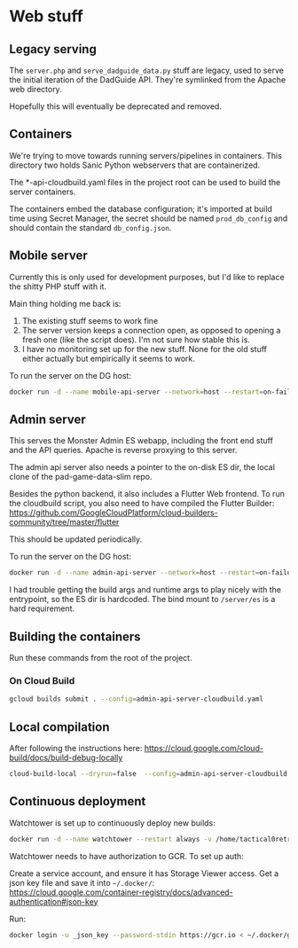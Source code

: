 # Web stuff

## Legacy serving

The `server.php` and `serve_dadguide_data.py` stuff are legacy, used to serve
the initial iteration of the DadGuide API. They're symlinked from the Apache
web directory.

Hopefully this will eventually be deprecated and removed.

## Containers

We're trying to move towards running servers/pipelines in containers. This
directory two holds Sanic Python webservers that are containerized.

The *-api-cloudbuild.yaml files in the project root can be used to build the
server containers.

The containers embed the database configuration; it's imported at build time
using Secret Manager, the secret should be named `prod_db_config` and should
contain the standard `db_config.json`.

## Mobile server

Currently this is only used for development purposes, but I'd like to replace
the shitty PHP stuff with it.

Main thing holding me back is:
1) The existing stuff seems to work fine
2) The server version keeps a connection open, as opposed to opening a fresh
one (like the script does). I'm not sure how stable this is.
3) I have no monitoring set up for the new stuff. None for the old stuff either
actually but empirically it seems to work. 

To run the server on the DG host:

```bash
docker run -d --name mobile-api-server --network=host --restart=on-failure gcr.io/rpad-discord/mobile-api-server:latest
```

## Admin server

This serves the Monster Admin ES webapp, including the front end stuff and the
API queries. Apache is reverse proxying to this server.

The admin api server also needs a pointer to the on-disk ES dir, the local
clone of the pad-game-data-slim repo.

Besides the python backend, it also includes a Flutter Web frontend. To run the
cloudbuild script, you also need to have compiled the Flutter Builder:
https://github.com/GoogleCloudPlatform/cloud-builders-community/tree/master/flutter

This should be updated periodically.

To run the server on the DG host:

```bash
docker run -d --name admin-api-server --network=host --restart=on-failure -v /home/tactical0retreat/dadguide/pad-game-data:/server/es gcr.io/rpad-discord/admin-api-server:latest
```

I had trouble getting the build args and runtime args to play nicely with the
entrypoint, so the ES dir is hardcoded. The bind mount to `/server/es` is a
hard requirement. 

## Building the containers

Run these commands from the root of the project.

### On Cloud Build

```bash
gcloud builds submit . --config=admin-api-server-cloudbuild.yaml 
```

## Local compilation

After following the instructions here:
https://cloud.google.com/cloud-build/docs/build-debug-locally

```bash
cloud-build-local --dryrun=false  --config=admin-api-server-cloudbuild.yaml  .
```

## Continuous deployment

Watchtower is set up to continuously deploy new builds:

```bash
docker run -d --name watchtower --restart always -v /home/tactical0retreat/.docker/config.json:/config.json -v /var/run/docker.sock:/var/run/docker.sock v2tec/watchtower -i 30
```

Watchtower needs to have authorization to GCR. To set up auth:

Create a service account, and ensure it has Storage Viewer access. Get a json key file and save it into `~/.docker/`:
https://cloud.google.com/container-registry/docs/advanced-authentication#json-key

Run:
```bash
docker login -u _json_key --password-stdin https://gcr.io < ~/.docker/gcloudauth.json
```
